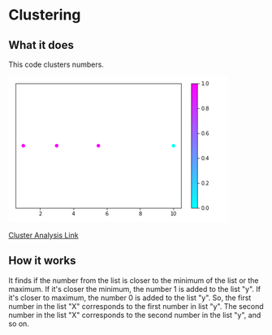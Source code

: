# Clustering

## What it does
This code clusters numbers.

![Clustering Graph Image](Clustering.png)

[Cluster Analysis Link](https://en.wikipedia.org/wiki/Cluster_analysis)

## How it works
It finds if the number from the list is closer to the minimum of the list or the maximum. If it's closer the minimum, the number 1 is added to the list "y". If it's closer to maximum, the number 0 is added to the list "y". So, the first number in the list "X" corresponds to the first number in list "y". The second number in the list "X" corresponds to the second number in the list "y", and so on.
